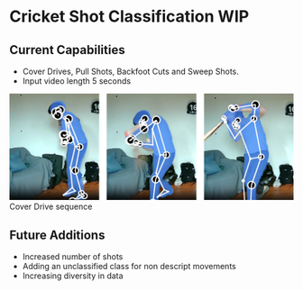 # Cricket Shot Classification WIP #

## Current Capabilities ##

- Cover Drives, Pull Shots, Backfoot Cuts and Sweep Shots.
- Input video length 5 seconds

![Mediapipe](misc\pics\sequenceshots.png)
Cover Drive sequence

## Future Additions ##
- Increased number of shots
- Adding an unclassified class for non descript movements
- Increasing diversity in data


